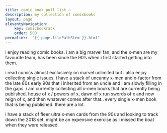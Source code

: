 ```yaml
---
title: comic book pull list 💥
description: my collection of comicbooks
layout: page
eleventyNavigation:
    key: comicbookrack
    order: 500
permalink:  "{{ page.filePathStem }}.html"
---
```


i enjoy reading comic books. i am a big marvel fan, and the x-men are my favourite team, has been since the 90’s when i first started getting into them.

i read comics almost exclusively on marvel unlimited but i also enjoy collecting single issues. i have a stack of uncanny x-men and x-factor from the late 80s early 90s that i inherited from an uncle and i am slowly filling in the gaps. i am currently collecting all x-men books that are currently being published. house of x / powers of x, dawn of x run swords of x and now reign of x, and then whatever comes after that.. every single x-men book that is being published. there are a lot.

i have a stack of fleer ultra x-men cards from the 90s and looking to track down the 2018 set. might be an expensive exercise as i missed the boat when they were released.